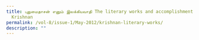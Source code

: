 ```yaml
---
title: புதுமைதாசன் எனும் இலக்கியவாதி The literary works and accomplishments of P
  Krishnan
permalink: /vol-8/issue-1/May-2012/krishnan-literary-works/
description: ""
---
```

